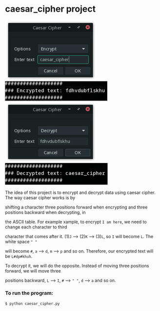 # caesar_cipher project

![img_1](https://github.com/naa-7/caesar_cipher/blob/main/img_1.png)
![img_2](https://github.com/naa-7/caesar_cipher/blob/main/img_2.png)
![img_3](https://github.com/naa-7/caesar_cipher/blob/main/img_3.png)
![img_4](https://github.com/naa-7/caesar_cipher/blob/main/img_4.png)    


The idea of this project is to encrypt and decrypt data using caesar cipher. The way caesar cipher works is by 

shifting a character three positions forward when encrypting and three positions backward when decrypting, in

the ASCII table. For example xample, to encrypt `I am here`, we need to change each character to third 

character that comes after it. (1)`J` --> (2)`K` --> (3)`L`, so `I` will become `L`. The white space `" "`

will become `#`, `a` --> `d`, `m` --> `p` and so on. Therefore, our encrypted text will be `L#dp#khuh`.

To decrypt it, we will do the opposite. Instead of moving three positions forward, we will move three

positions backward, `L` --> `I`, `#` --> `" "`, `d` --> `a` and so on.


### To run the program:

    $ python caesar_cipher.py
